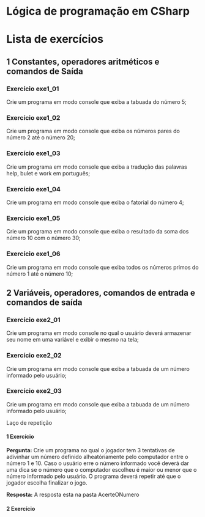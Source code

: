 # Lógica de programação em CSharp
# Lista de exercícios
## 1 Constantes, operadores aritméticos e comandos de Saída
### Exercício exe1_01
Crie um programa em modo console que exiba a tabuada do número 5;
### Exercício exe1_02
Crie um programa em modo console que exiba os números pares do número 2 até o número 20;
### Exercício exe1_03
Crie um programa em modo console que exiba a tradução das palavras help, bulet e work em português;
### Exercício exe1_04
Crie um programa em modo console que exiba o fatorial do número 4;
### Exercício exe1_05
Crie um programa em modo console que exiba o resultado da soma dos número 10 com o número 30;
### Exercício exe1_06
Crie um programa em modo console que exiba todos os números primos do número 1 até o número 10;

## 2 Variáveis, operadores, comandos de entrada e comandos de saída
### Exercício exe2_01
Crie um programa em modo console no qual o usuário deverá armazenar seu nome em uma variável e exibir o mesmo na tela;
### Exercício exe2_02
Crie um programa em modo console que exiba a tabuada de um número informado pelo usuário;
### Exercício exe2_03
Crie um programa em modo console que exiba a tabuada de um número informado pelo usuário;


Laço de repetição
#### 1 Exercício 
**Pergunta:** Crie um programa no qual o jogador tem 3 tentativas de adivinhar um número definido alheatóriamente pelo computador entre o número 1 e 10. Caso o usuário erre o número informado você deverá dar uma dica se o número que o computador escolheu é maior ou menor que o número informado pelo usuário. O programa deverá repetir até que o jogador escolha finalizar o jogo.

**Resposta:** A resposta esta na pasta AcerteONumero
#### 2 Exercício 
